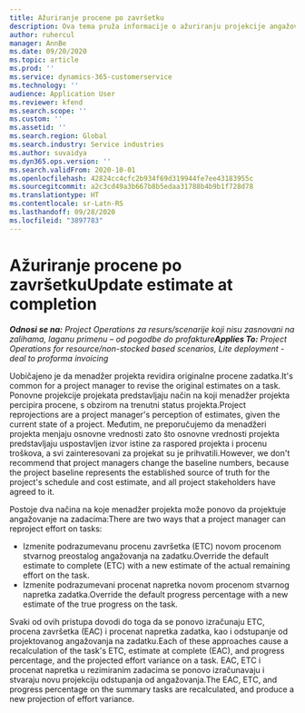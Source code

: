 ```yaml
---
title: Ažuriranje procene po završetku
description: Ova tema pruža informacije o ažuriranju projekcije angažovanja na projektu.
author: ruhercul
manager: AnnBe
ms.date: 09/20/2020
ms.topic: article
ms.prod: ''
ms.service: dynamics-365-customerservice
ms.technology: ''
audience: Application User
ms.reviewer: kfend
ms.search.scope: ''
ms.custom: ''
ms.assetid: ''
ms.search.region: Global
ms.search.industry: Service industries
ms.author: suvaidya
ms.dyn365.ops.version: ''
ms.search.validFrom: 2020-10-01
ms.openlocfilehash: 42824cc4cfc2b934f69d319944fe7ee43183955c
ms.sourcegitcommit: a2c3cd49a3b667b8b5edaa31788b4b9b1f728d78
ms.translationtype: HT
ms.contentlocale: sr-Latn-RS
ms.lasthandoff: 09/28/2020
ms.locfileid: "3897783"
---
```

# <a name="update-estimate-at-completion"></a><span data-ttu-id="37e34-103">Ažuriranje procene po završetku</span><span class="sxs-lookup"><span data-stu-id="37e34-103">Update estimate at completion</span></span>

<span data-ttu-id="37e34-104">_**Odnosi se na:** Project Operations za resurs/scenarije koji nisu zasnovani na zalihama, laganu primenu – od pogodbe do profakture_</span><span class="sxs-lookup"><span data-stu-id="37e34-104">_**Applies To:** Project Operations for resource/non-stocked based scenarios, Lite deployment - deal to proforma invoicing_</span></span>

<span data-ttu-id="37e34-105">Uobičajeno je da menadžer projekta revidira originalne procene zadatka.</span><span class="sxs-lookup"><span data-stu-id="37e34-105">It's common for a project manager to revise the original estimates on a task.</span></span> <span data-ttu-id="37e34-106">Ponovne projekcije projekata predstavljaju način na koji menadžer projekta percipira procene, s obzirom na trenutni status projekta.</span><span class="sxs-lookup"><span data-stu-id="37e34-106">Project reprojections are a project manager's perception of estimates, given the current state of a project.</span></span> <span data-ttu-id="37e34-107">Međutim, ne preporučujemo da menadžeri projekta menjaju osnovne vrednosti zato što osnovne vrednosti projekta predstavljaju uspostavljen izvor istine za raspored projekta i procenu troškova, a svi zainteresovani za projekat su je prihvatili.</span><span class="sxs-lookup"><span data-stu-id="37e34-107">However, we don't recommend that project managers change the baseline numbers, because the project baseline represents the established source of truth for the project's schedule and cost estimate, and all project stakeholders have agreed to it.</span></span>

<span data-ttu-id="37e34-108">Postoje dva načina na koje menadžer projekta može ponovo da projektuje angažovanje na zadacima:</span><span class="sxs-lookup"><span data-stu-id="37e34-108">There are two ways that a project manager can reproject effort on tasks:</span></span>

- <span data-ttu-id="37e34-109">Izmenite podrazumevanu procenu završetka (ETC) novom procenom stvarnog preostalog angažovanja na zadatku.</span><span class="sxs-lookup"><span data-stu-id="37e34-109">Override the default estimate to complete (ETC) with a new estimate of the actual remaining effort on the task.</span></span> 
- <span data-ttu-id="37e34-110">Izmenite podrazumevani procenat napretka novom procenom stvarnog napretka zadatka.</span><span class="sxs-lookup"><span data-stu-id="37e34-110">Override the default progress percentage with a new estimate of the true progress on the task.</span></span>

<span data-ttu-id="37e34-111">Svaki od ovih pristupa dovodi do toga da se ponovo izračunaju ETC, procena završetka (EAC) i procenat napretka zadatka, kao i odstupanje od projektovanog angažovanja na zadatku.</span><span class="sxs-lookup"><span data-stu-id="37e34-111">Each of these approaches cause a recalculation of the task's ETC, estimate at complete (EAC), and progress percentage, and the projected effort variance on a task.</span></span> <span data-ttu-id="37e34-112">EAC, ETC i procenat napretka u rezimiranim zadacima se ponovo izračunavaju i stvaraju novu projekciju odstupanja od angažovanja.</span><span class="sxs-lookup"><span data-stu-id="37e34-112">The EAC, ETC, and progress percentage on the summary tasks are recalculated, and produce a new projection of effort variance.</span></span>
